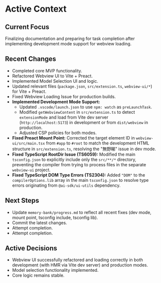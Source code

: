 # Active Context

## Current Focus
Finalizing documentation and preparing for task completion after implementing development mode support for webview loading.

## Recent Changes
- Completed core MVP functionality.
- Refactored Webview UI to Vite + Preact.
- Implemented Model Selection UI and logic.
- Updated relevant files (`package.json`, `src/extension.ts`, `webview-ui/*`) for Vite + Preact.
- Fixed Webview Loading Issue for production builds.
- **Implemented Development Mode Support:**
    - Updated `.vscode/launch.json` to use `npm: watch` as `preLaunchTask`.
    - Modified `getWebviewContent` in `src/extension.ts` to detect `extensionMode` and load from Vite dev server (`http://localhost:5173`) in development or from `dist/webview` in production.
    - Adjusted CSP policies for both modes.
- **Fixed Preact Mount Point:** Corrected the target element ID in `webview-ui/src/main.tsx` from `#app` to `#root` to match the development HTML structure in `src/extension.ts`, resolving the "無野睇" issue in dev mode.
- **Fixed TypeScript RootDir Issue (TS6059):** Modified the main `tsconfig.json` to explicitly include only the `src/**/*` directory, preventing the compiler from trying to process files in the separate `webview-ui` project.
- **Fixed TypeScript DOM Type Errors (TS2304):** Added `"DOM"` to the `compilerOptions.lib` array in the main `tsconfig.json` to resolve type errors originating from `@ai-sdk/ui-utils` dependency.

## Next Steps
- Update `memory-bank/progress.md` to reflect all recent fixes (dev mode, mount point, tsconfig include, tsconfig lib).
- Commit the latest changes.
- Attempt completion.
- Attempt completion.

## Active Decisions
- Webview UI successfully refactored and loading correctly in both development (with HMR via Vite dev server) and production modes.
- Model selection functionality implemented.
- Core logic remains stable.